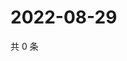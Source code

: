 # 2022-08-29

共 0 条

<!-- BEGIN WEIBO -->
<!-- 最后更新时间 Mon Aug 29 2022 15:14:12 GMT+0800 (China Standard Time) -->

<!-- END WEIBO -->
